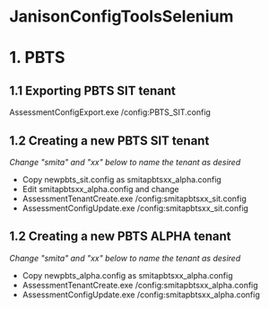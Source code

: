# JanisonConfigToolsSelenium

# 1. PBTS

## 1.1 Exporting PBTS SIT tenant

AssessmentConfigExport.exe /config:PBTS_SIT.config

## 1.2 Creating a new PBTS SIT tenant

_Change "smita" and "xx" below to name the tenant as desired_

- Copy newpbts_sit.config as smitapbtsxx_alpha.config
- Edit smitapbtsxx_alpha.config and change 
- AssessmentTenantCreate.exe /config:smitapbtsxx_sit.config
- AssessmentConfigUpdate.exe /config:smitapbtsxx_sit.config

## 1.2 Creating a new PBTS ALPHA tenant

_Change "smita" and "xx" below to name the tenant as desired_

- Copy newpbts_alpha.config as smitapbtsxx_alpha.config
- AssessmentTenantCreate.exe /config:smitapbtsxx_alpha.config
- AssessmentConfigUpdate.exe /config:smitapbtsxx_alpha.config

